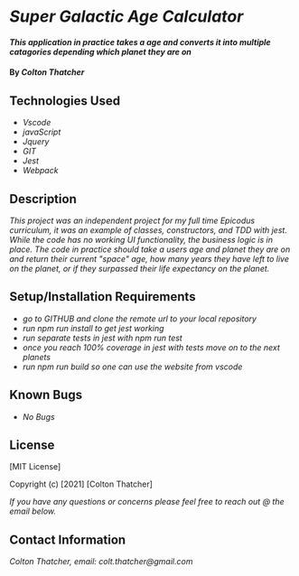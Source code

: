 # _Super Galactic Age Calculator_

#### _This application in practice takes a age and converts it into multiple catagories depending which planet they are on_

#### By _**Colton Thatcher**_

## Technologies Used

* _Vscode_
* _javaScript_
* _Jquery_
* _GIT_
* _Jest_
* _Webpack_

## Description

_This project was an independent project for my full time Epicodus curriculum, it was an example of classes, constructors, and TDD with jest. While the code has no working UI functionality, the business logic is in place. The code in practice should take a users age and planet they are on and return their current "space" age, how many years they have left to live on the planet, or if they surpassed their life expectancy on the planet._

## Setup/Installation Requirements

* _go to GITHUB and clone the remote url to your local repository_
* _run npm run install to get jest working_
* _run separate tests in jest with npm run test_
* _once you reach 100% coverage in jest with tests move on to the next planets_
* _run npm run build so one can use the website from vscode_





## Known Bugs

* _No Bugs_


## License

[MIT License]

Copyright (c) [2021] [Colton Thatcher]

_If you have any questions or concerns please feel free to reach out @ the email below._

## Contact Information

_Colton Thatcher, email: colt.thatcher@gmail.com_
